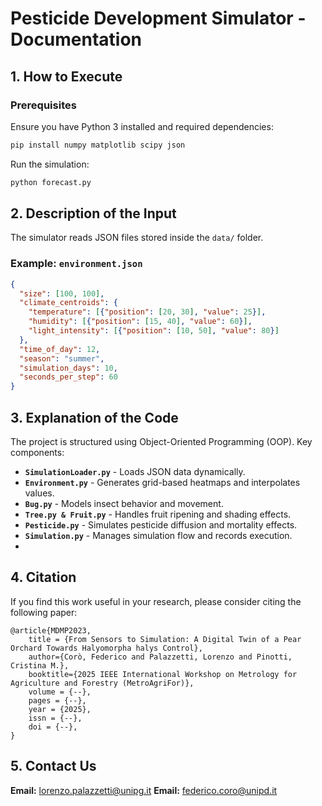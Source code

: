 # Pesticide Development Simulator - Documentation

## 1. How to Execute

### Prerequisites
Ensure you have Python 3 installed and required dependencies:
```bash
pip install numpy matplotlib scipy json
```

Run the simulation:
```bash
python forecast.py
```

## 2. Description of the Input

The simulator reads JSON files stored inside the `data/` folder.

### Example: `environment.json`
```json
{
  "size": [100, 100],
  "climate_centroids": {
    "temperature": [{"position": [20, 30], "value": 25}],
    "humidity": [{"position": [15, 40], "value": 60}],
    "light_intensity": [{"position": [10, 50], "value": 80}]
  },
  "time_of_day": 12,
  "season": "summer",
  "simulation_days": 10,
  "seconds_per_step": 60
}
```

## 3. Explanation of the Code

The project is structured using Object-Oriented Programming (OOP). Key components:

- **`SimulationLoader.py`** - Loads JSON data dynamically.
- **`Environment.py`** - Generates grid-based heatmaps and interpolates values.
- **`Bug.py`** - Models insect behavior and movement.
- **`Tree.py & Fruit.py`** - Handles fruit ripening and shading effects.
- **`Pesticide.py`** - Simulates pesticide diffusion and mortality effects.
- **`Simulation.py`** - Manages simulation flow and records execution.
- 
## 4. Citation

If you find this work useful in your research, please consider citing the following paper:

```
@article{MDMP2023,
	title = {From Sensors to Simulation: A Digital Twin of a Pear Orchard Towards Halyomorpha halys Control},
	author={Corò, Federico and Palazzetti, Lorenzo and Pinotti, Cristina M.},
	booktitle={2025 IEEE International Workshop on Metrology for Agriculture and Forestry (MetroAgriFor)}, 
	volume = {--},
	pages = {--},
	year = {2025},
	issn = {--},
	doi = {--},
}
```

## 5. Contact Us

**Email:** [lorenzo.palazzetti@unipg.it](mailto:lorenzo.palazzetti@unipg.it)
**Email:** [federico.coro@unipd.it](mailto:federico.coro@unipd.it)

